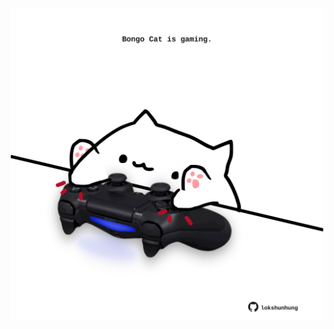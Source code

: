 <!-- built at 21/05/2023, 18:00:52 UTC -->
<p align="center">
  <img width="500" height="500" src="./ReadmeImage.svg">
</p>
